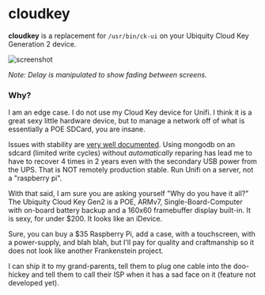 # cloudkey

**cloudkey** is a replacement for `/usr/bin/ck-ui` on your Ubiquity Cloud Key
Generation 2 device.

![screenshot](https://raw.githubusercontent.com/jnovack/cloudkey/master/doc/screenshot.gif)

*Note: Delay is manipulated to show fading between screens.*

### Why?

I am an edge case.  I do not use my Cloud Key device for Unifi.  I think it is
a great sexy little hardware device, but to manage a network off of what is
essentially a POE SDCard, you are insane.

Issues with stability are [very well documented](https://help.ubnt.com/hc/en-us/articles/360000128688-UniFi-Troubleshooting-Offline-Cloud-Key-and-Other-Stability-Issues#4).
Using mongodb on an sdcard (limited write cycles) without *automatically*
reparing has lead me to have to recover 4 times in 2 years even with the
secondary USB power from the UPS. That is NOT remotely production stable.
Run Unifi on a server, not a "raspberry pi".

With that said, I am sure you are asking yourself "Why do you have it all?"
The Ubiquity Cloud Key Gen2 is a POE, ARMv7, Single-Board-Computer with
on-board battery backup and a 160x60 framebuffer display built-in.  It is
sexy, for under $200. It looks like an iDevice.

Sure, you can buy a $35 Raspberry Pi, add a case, with a touchscreen, with
a power-supply, and blah blah, but I'll pay for quality and craftmanship so
it does not look like another Frankenstein project.

I can ship it to my grand-parents, tell them to plug one cable into the
doo-hickey and tell them to call their ISP when it has a sad face on it
(feature not developed yet).